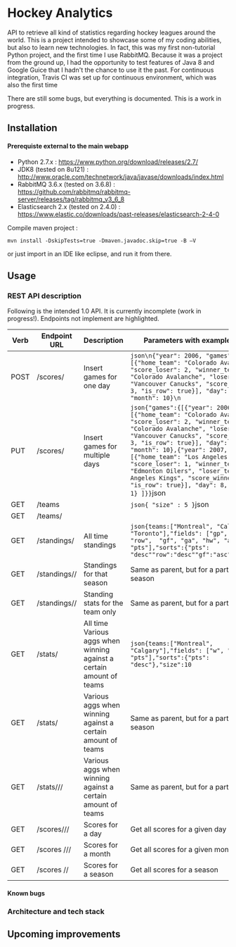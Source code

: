 # Hockey Analytics

API to retrieve all kind of statistics regarding hockey leagues around the world. This is a project intended to showcase some of my coding abilities, but also to learn new technologies. In fact, this was my first non-tutorial Python project, and the first time I use RabbitMQ. Because it was a project from the ground up, I had the opportunity to test features of Java 8 and Google Guice that I hadn&#39;t the chance to use it the past. For continuous integration, Travis CI was set up for continuous environment, which was also the first time

There are still some bugs, but everything is documented. This is a work in progress.

## Installation

#### Prerequiste external to the main webapp

- Python 2.7.x : https://www.python.org/download/releases/2.7/
- JDK8 (tested on 8u121) : http://www.oracle.com/technetwork/java/javase/downloads/index.html
- RabbitMQ 3.6.x (tested on 3.6.8)  : https://github.com/rabbitmq/rabbitmq-server/releases/tag/rabbitmq_v3_6_8
- Elasticsearch 2.x (tested on 2.4.0) : https://www.elastic.co/downloads/past-releases/elasticsearch-2-4-0

Compile maven project :

`mvn install -DskipTests=true -Dmaven.javadoc.skip=true -B –V`

or just import in an IDE like eclipse, and run it from there.

<Insert instructions regarding scrapping>

## Usage

### REST API description

Following is the intended 1.0 API. It is currently incomplete (work in progress!). Endpoints not implement are highlighted.

| **Verb** | **Endpoint URL** | **Description** | **Parameters with example usage** |
| --- | --- | --- | --- |
| POST | /scores/ | Insert games for one day | ```json\n{"year": 2006, "games": [{"home_team": "Colorado Avalanche", "score_loser": 2, "winner_team": "Colorado Avalanche", "loser_team": "Vancouver Canucks", "score_winner": 3, "is_row": true}], "day": 8, "month": 10}\n``` |
| PUT | /scores/ | Insert games for multiple days | ```json{"games":{[{"year": 2006, "games": [{"home_team": "Colorado Avalanche", "score_loser": 2, "winner_team": "Colorado Avalanche", "loser_team": "Vancouver Canucks", "score_winner": 3, "is_row": true}], "day": 8, "month": 10},{"year": 2007, "games": [{"home_team": "Los Angeles Kings", "score_loser": 1, "winner_team": "Edmonton Oilers", "loser_team": "Los Angeles Kings", "score_winner": 2, "is_row": true}], "day": 8, "month": 1} ]}}```json |
| GET | /teams |   | ```json{ "size" : 5 }```json |
| GET | /teams/<season> |   |   |
| GET | /standings/ | All time standings | ```json{teams:["Montreal", "Calgary", "Toronto"],"fields": ["gp", "w", "l", "row",  "gf", "ga", "hw", "aw", "pts"],"sorts":{"pts": "desc""row":"desc""gf":"asc"},"size":2``` |
| GET | /standings/<season>/ | Standings for that season | Same as parent, but for a particular season |
| GET | /standings/<season>/<team> | Standing stats for the team only | Same as parent, but for a particular team |
| GET | /stats/ | All time Various aggs when winning against a certain amount of teams | ```json{teams:["Montreal", "Calgary"],"fields": ["w", "gf", "pts"],"sorts":{"pts": "desc"},"size":10``` |
| GET | /stats/<season> | Various aggs when winning against a certain amount of teams | Same as parent, but for a particular season  |
| GET | /stats/<season>/<team>/ | Various aggs when winning against a certain amount of teams | Same as parent, but for a particular team  |
| GET | /scores/<y>/<m>/<d> | Scores for a day | Get all scores for a given day |
| GET | /scores /<y>/<m>/ | Scores for a month | Get all scores for a given month |
| GET | /scores /<season>/ | Scores for a season | Get all scores for a season |

**<insert examples of queries with their response>**

#### Known bugs

### Architecture and tech stack

<insert actual architecture>

<insert future architecture>

<list important technologies>

## Upcoming improvements

<list improvements>
